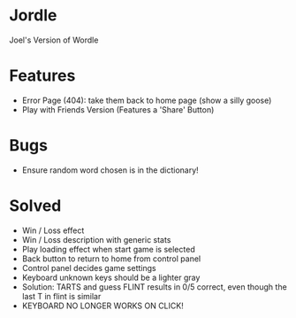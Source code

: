 # Jordle
Joel's Version of Wordle

# Features
- Error Page (404): take them back to home page (show a silly goose)
- Play with Friends Version (Features a 'Share' Button)

# Bugs
- Ensure random word chosen is in the dictionary!

# Solved
- Win / Loss effect
- Win / Loss description with generic stats
- Play loading effect when start game is selected
- Back button to return to home from control panel
- Control panel decides game settings
- Keyboard unknown keys should be a lighter gray
- Solution: TARTS and guess FLINT results in 0/5 correct, even though the last T in flint is similar
- KEYBOARD NO LONGER WORKS ON CLICK!

